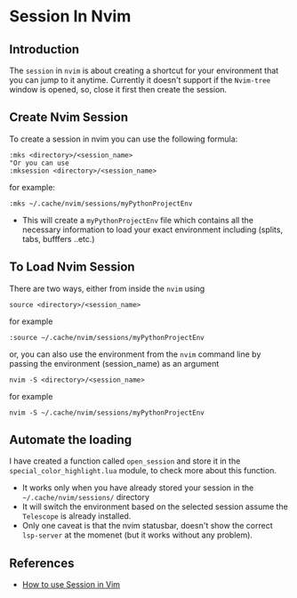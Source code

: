 # Session In Nvim

## Introduction
The `session` in `nvim` is about creating a shortcut for your environment that
you can jump to it anytime. Currently it doesn't support if the `Nvim-tree`
window is opened, so, close it first then create the session.

## Create Nvim Session

To create a session in nvim you can use the following formula:

```vim
:mks <directory>/<session_name>
"Or you can use
:mksession <directory>/<session_name>
```

for example:

```vim
:mks ~/.cache/nvim/sessions/myPythonProjectEnv
```

- This will create a `myPythonProjectEnv` file which contains all the necessary
  information to load your exact environment including (splits, tabs, bufffers
  ..etc.)

## To Load Nvim Session

There are two ways, either from inside the `nvim` using

```vim
source <directory>/<session_name>
```

for example

```vim
:source ~/.cache/nvim/sessions/myPythonProjectEnv
```

or, you can also use the environment from the `nvim` command line by passing
the environment (session_name) as an argument

```vim
nvim -S <directory>/<session_name>
```

for example

```vim
nvim -S ~/.cache/nvim/sessions/myPythonProjectEnv
```

## Automate the loading
I have created a function called `open_session` and store it in the
`special_color_highlight.lua` module, to check more about this function.

- It works only when you have already stored your session in the
  `~/.cache/nvim/sessions/` directory
- It will switch the environment based on the selected session assume the
  `Telescope` is already installed.
- Only one caveat is that the nvim statusbar, doesn't show the correct
  `lsp-server` at the momenet (but it works without any problem).


## References
- [How to use Session in Vim](https://bocoup.com/blog/sessions-the-vim-feature-you-probably-arent-using)
